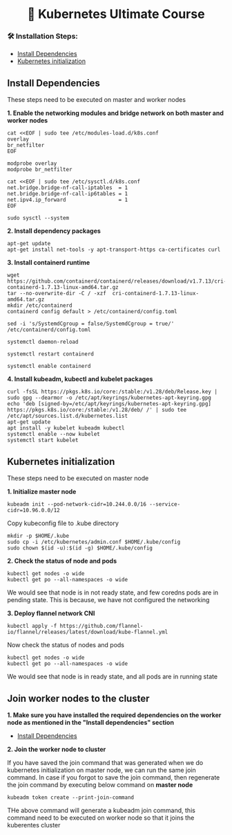 <h1 align="center">
  🚀 Kubernetes Ultimate Course
</h1>

### 🛠️ Installation Steps:
  - [Install Dependencies](#install-dependencies)
  - [Kubernetes initialization](#Kubernetes-initialization)

## Install Dependencies

These steps need to be executed on master and worker nodes

**1. Enable the networking modules and bridge network on both master and worker nodes**

```
cat <<EOF | sudo tee /etc/modules-load.d/k8s.conf
overlay
br_netfilter
EOF
  
modprobe overlay
modprobe br_netfilter

cat <<EOF | sudo tee /etc/sysctl.d/k8s.conf
net.bridge.bridge-nf-call-iptables  = 1
net.bridge.bridge-nf-call-ip6tables = 1
net.ipv4.ip_forward                 = 1
EOF

sudo sysctl --system
```

**2. Install dependency packages**

```
apt-get update
apt-get install net-tools -y apt-transport-https ca-certificates curl
```

**3. Install containerd runtime**

```
wget https://github.com/containerd/containerd/releases/download/v1.7.13/cri-containerd-1.7.13-linux-amd64.tar.gz
tar --no-overwrite-dir -C / -xzf  cri-containerd-1.7.13-linux-amd64.tar.gz
mkdir /etc/containerd
containerd config default > /etc/containerd/config.toml

sed -i 's/SystemdCgroup = false/SystemdCgroup = true/' /etc/containerd/config.toml

systemctl daemon-reload

systemctl restart containerd

systemctl enable containerd
```

**4. Install kubeadm, kubectl and kubelet packages**

```
curl -fsSL https://pkgs.k8s.io/core:/stable:/v1.28/deb/Release.key | sudo gpg --dearmor -o /etc/apt/keyrings/kubernetes-apt-keyring.gpg
echo 'deb [signed-by=/etc/apt/keyrings/kubernetes-apt-keyring.gpg] https://pkgs.k8s.io/core:/stable:/v1.28/deb/ /' | sudo tee /etc/apt/sources.list.d/kubernetes.list
apt-get update
apt install -y kubelet kubeadm kubectl
systemctl enable --now kubelet
systemctl start kubelet
```

## Kubernetes initialization

These steps need to be executed on master node

**1. Initialize master node**

```
kubeadm init --pod-network-cidr=10.244.0.0/16 --service-cidr=10.96.0.0/12
```

Copy kubeconfig file to .kube directory

```
mkdir -p $HOME/.kube
sudo cp -i /etc/kubernetes/admin.conf $HOME/.kube/config
sudo chown $(id -u):$(id -g) $HOME/.kube/config
```

**2. Check the status of node and pods**
```
kubectl get nodes -o wide
kubectl get po --all-namespaces -o wide
```

We would see that node is in not ready state, and few coredns pods are in pending state. This is because, we have not configured the networking

**3.	Deploy flannel network CNI**

```
kubectl apply -f https://github.com/flannel-io/flannel/releases/latest/download/kube-flannel.yml
```

Now check the status of nodes and pods
```
kubectl get nodes -o wide
kubectl get po --all-namespaces -o wide
```

We would see that node is in ready state, and all pods are in running state


## Join worker nodes to the cluster

**1. Make sure you have installed the required dependencies on the worker node as mentioned in the "Install dependencies" section**
  - [Install Dependencies](#install-dependencies)
    
**2. Join the worker node to cluster**

If you have saved the join command that was generated when we do kubernetes initialization on master node, we can run the same join command.
In case if you forgot to save the join command, then regenerate the join command by executing below command on **master node**

```
kubeadm token create --print-join-command
```
THe above command will generate a kubeadm join command, this command need to be executed on worker node so that it joins the kuberentes cluster
